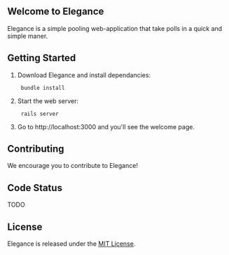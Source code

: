 ## Welcome to Elegance

Elegance is a simple pooling web-application that take polls in a quick and simple maner.

## Getting Started
 
1. Download Elegance and install dependancies:

        bundle install

2. Start the web server:

        rails server

3. Go to http://localhost:3000 and you'll see the welcome page.

## Contributing

We encourage you to contribute to Elegance! 

## Code Status

TODO
<!-- ![Build Status](https://api.travis-ci.org/yuric/elegance.png) &nbsp;
![Code Climate](https://codeclimate.com/github/yuric/elegance.png) &nbsp;
![Coverage Status](https://coveralls.io/repos/yuric/elegance/badge.png?branch=master) -->

## License

Elegance is released under the [MIT License](https://github.com/yuric/Elegance/blob/master/LICENSE).

